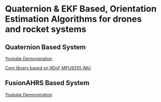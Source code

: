 # Quaternion & EKF Based, Orientation Estimation Algorithms for drones and rocket systems

## Quaternion Based System
[Youtube Demonstration](https://www.youtube.com/watch?v=jB_gVwflhkY)

[Core library based on 9DoF MPU9255 IMU](https://github.com/ibrahimcahit/MPU9255-Quaternion-AHRS-STM32)

## FusionAHRS Based System

[Youtube Demonstration](https://www.youtube.com/watch?v=VKjs6sa0qjc)
